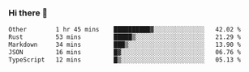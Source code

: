 ### Hi there 👋

<!--
**WShiBin/WShiBin** is a ✨ _special_ ✨ repository because its `README.md` (this file) appears on your GitHub profile.

Here are some ideas to get you started:

- 🔭 I’m currently working on ...
- 🌱 I’m currently learning ...
- 👯 I’m looking to collaborate on ...
- 🤔 I’m looking for help with ...
- 💬 Ask me about ...
- 📫 How to reach me: ...
- 😄 Pronouns: ...
- ⚡ Fun fact: ...
-->

<!--START_SECTION:waka-->

```txt
Other        1 hr 45 mins    ██████████▓░░░░░░░░░░░░░░   42.02 %
Rust         53 mins         █████▒░░░░░░░░░░░░░░░░░░░   21.29 %
Markdown     34 mins         ███▒░░░░░░░░░░░░░░░░░░░░░   13.90 %
JSON         16 mins         █▓░░░░░░░░░░░░░░░░░░░░░░░   06.76 %
TypeScript   12 mins         █▒░░░░░░░░░░░░░░░░░░░░░░░   05.13 %
```

<!--END_SECTION:waka-->
